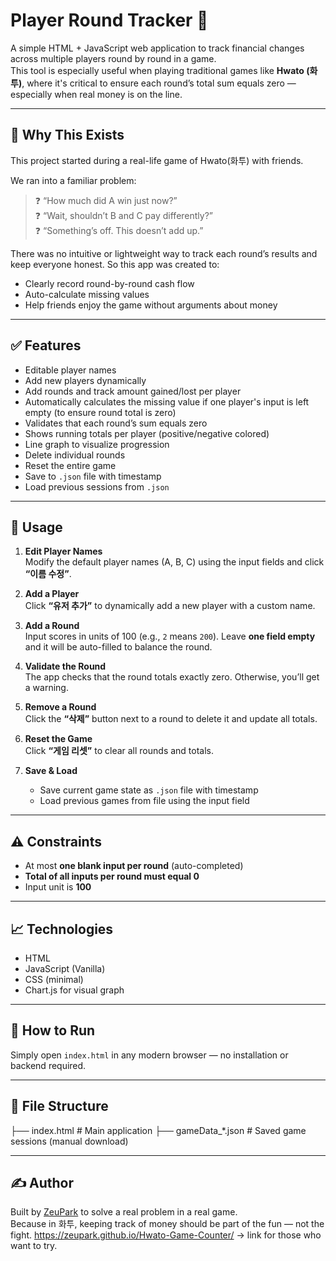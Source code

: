 # Player Round Tracker 🎲

A simple HTML + JavaScript web application to track financial changes across multiple players round by round in a game.  
This tool is especially useful when playing traditional games like **Hwato (화투)**, where it's critical to ensure each round’s total sum equals zero — especially when real money is on the line.

---

## 🧭 Why This Exists

This project started during a real-life game of Hwato(화투) with friends.

We ran into a familiar problem:
> ❓ “How much did A win just now?”  
> ❓ “Wait, shouldn’t B and C pay differently?”  
> ❓ “Something’s off. This doesn’t add up.”

There was no intuitive or lightweight way to track each round’s results and keep everyone honest. So this app was created to:
- Clearly record round-by-round cash flow
- Auto-calculate missing values
- Help friends enjoy the game without arguments about money

---

## ✅ Features

- Editable player names
- Add new players dynamically
- Add rounds and track amount gained/lost per player
- Automatically calculates the missing value if one player's input is left empty (to ensure round total is zero)
- Validates that each round’s sum equals zero
- Shows running totals per player (positive/negative colored)
- Line graph to visualize progression
- Delete individual rounds
- Reset the entire game
- Save to `.json` file with timestamp
- Load previous sessions from `.json`

---

## 🚀 Usage

1. **Edit Player Names**  
   Modify the default player names (A, B, C) using the input fields and click **“이름 수정”**.

2. **Add a Player**  
   Click **“유저 추가”** to dynamically add a new player with a custom name.

3. **Add a Round**  
   Input scores in units of 100 (e.g., `2` means `200`). Leave **one field empty** and it will be auto-filled to balance the round.

4. **Validate the Round**  
   The app checks that the round totals exactly zero. Otherwise, you’ll get a warning.

5. **Remove a Round**  
   Click the **“삭제”** button next to a round to delete it and update all totals.

6. **Reset the Game**  
   Click **“게임 리셋”** to clear all rounds and totals.

7. **Save & Load**  
   - Save current game state as `.json` file with timestamp  
   - Load previous games from file using the input field

---

## ⚠️ Constraints

- At most **one blank input per round** (auto-completed)
- **Total of all inputs per round must equal 0**
- Input unit is **100**

---

## 📈 Technologies

- HTML
- JavaScript (Vanilla)
- CSS (minimal)
- Chart.js for visual graph

---

## 🧪 How to Run

Simply open `index.html` in any modern browser — no installation or backend required.

---

## 📂 File Structure

├── index.html # Main application
├── gameData_*.json # Saved game sessions (manual download)

---

## ✍️ Author

Built by [ZeuPark](https://github.com/ZeuPark) to solve a real problem in a real game.  
Because in 화투, keeping track of money should be part of the fun — not the fight.
https://zeupark.github.io/Hwato-Game-Counter/ -> link for those who want to try. 
